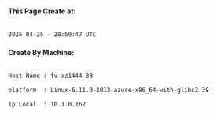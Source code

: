 
   
#### This Page Create at:

```bash

2025-04-25 - 20:59:47 UTC

```

#### Create By Machine:

```bash

Host Name : fv-az1444-33

platform  : Linux-6.11.0-1012-azure-x86_64-with-glibc2.39

Ip Local  : 10.1.0.162

```


